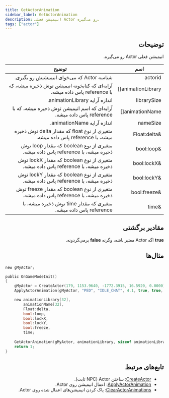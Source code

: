 ```yaml
---
title: GetActorAnimation
sidebar_label: GetActorAnimation
description: انیمیشن فعلی Actor رو می‌گیره.
tags: ["actor"]
---
```


<div dir="rtl" style={{ textAlign: "right" }}>

<VersionWarn version='omp v1.1.0.2612' />

## توضیحات

انیمیشن فعلی Actor رو می‌گیره.

| اسم                | توضیح                                                                    |
|--------------------|--------------------------------------------------------------------------|
| actorid            | شناسه Actor که می‌خوای انیمیشنش رو بگیری.                                   |
| animationLibrary[] | آرایه‌ای که کتابخونه انیمیشن توش ذخیره میشه، که با reference پاس داده میشه.   |
| librarySize        | اندازه آرایه animationLibrary.                                             |
| animationName[]    | آرایه‌ای که اسم انیمیشن توش ذخیره میشه، که با reference پاس داده میشه.        |
| nameSize           | اندازه آرایه animationName.                                                |
| &Float:delta       | متغیری از نوع float که مقدار delta توش ذخیره میشه، با reference پاس داده میشه. |
| &bool:loop         | متغیری از نوع boolean که مقدار loop توش ذخیره میشه، با reference پاس داده میشه. |
| &bool:lockX        | متغیری از نوع boolean که مقدار lockX توش ذخیره میشه، با reference پاس داده میشه. |
| &bool:lockY        | متغیری از نوع boolean که مقدار lockY توش ذخیره میشه، با reference پاس داده میشه. |
| &bool:freeze       | متغیری از نوع boolean که مقدار freeze توش ذخیره میشه، با reference پاس داده میشه. |
| &time              | متغیری که مقدار time توش ذخیره میشه، با reference پاس داده میشه.           |

## مقادیر برگشتی

**true** اگه Actor معتبر باشه، وگرنه **false** برمی‌گردونه.

## مثال‌ها

</div>

```c
new gMyActor;

public OnGameModeInit()
{
    gMyActor = CreateActor(179, 1153.9640, -1772.3915, 16.5920, 0.0000);
    ApplyActorAnimation(gMyActor, "PED", "IDLE_CHAT", 4.1, true, true, true, true, 0);

    new animationLibrary[32],
        animationName[32],
        Float:delta,
        bool:loop,
        bool:lockX,
        bool:lockY,
        bool:freeze,
        time;
    
    GetActorAnimation(gMyActor, animationLibrary, sizeof animationLibrary, animationName, sizeof animationName, delta, loop, lockX, lockY, freeze, time);
    return 1;
}
```

<div dir="rtl" style={{ textAlign: "right" }}>

## تابع‌های مرتبط

- [CreateActor](CreateActor): ساختن Actor (NPC ثابت).
- [ApplyActorAnimation](ApplyActorAnimation): اعمال انیمیشن روی Actor.
- [ClearActorAnimations](ClearActorAnimations): پاک کردن انیمیشن‌های اعمال شده روی Actor.

</div>